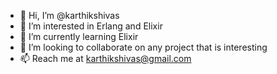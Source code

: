 - 👋 Hi, I’m @karthikshivas
- 👀 I’m interested in Erlang and Elixir
- 🌱 I’m currently learning Elixir
- 💞️ I’m looking to collaborate on any project that is interesting
- 📫 Reach me at karthikshivas@gmail.com 

<!---
karthikshivas/karthikshivas is a ✨ special ✨ repository because its `README.md` (this file) appears on your GitHub profile.
You can click the Preview link to take a look at your changes.
--->
